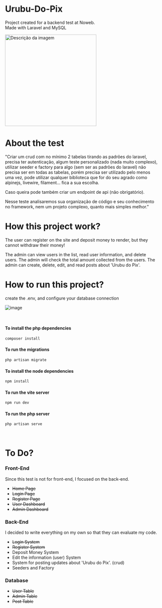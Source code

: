 # Urubu-Do-Pix
 Project created for a backend test at Noweb. <br/>
 Made with Laravel and MySQL

<img src="https://cdn.discordapp.com/attachments/701489669673844887/1160221067147759726/urubu-do-pix-1.png?ex=6533df12&is=65216a12&hm=6ee52b107fef551fecdd4f8f4ec92bc400f69545d083db2631e6d4c5b715614d&" alt="Descrição da imagem" height="300">

# About the test

"Criar um crud  com no mínimo 2 tabelas tirando as padrões do laravel, precisa ter autenticação, algum teste personalizado (nada muito complexo), utilizar seeder e factory para algo (sem ser as padrões do laravel) não precisa ser em todas as tabelas, porém precisa ser utilizado pelo menos uma vez, pode utilizar qualquer biblioteca que for do seu agrado como alpinejs, livewire, filament... fica a sua escolha.

Caso queira pode também criar um endpoint de api (não obrigatório).

Nesse teste analisaremos sua organização de código e seu conhecimento no framework, nem um projeto complexo, quanto mais simples melhor."

# How this project work? 
The user can register on the site and deposit money to render, but they cannot withdraw their money!

The admin can view users in the list, read user information, and delete users.
The admin will check the total amount collected from the users.
The admin can create, delete, edit, and read posts about 'Urubu do Pix'.


# How to run this project?

create the .env, and configure your database connection

![image](https://github.com/LordBluue3/Urubu-Do-Pix/assets/58037508/411a11ee-e1c9-4fe0-8e64-12eaf84ec01f)

<br/>

<h4>To install the php dependencies</h4>

```bash
composer install
```

<h4>To run the migrations</h4>

```bash
php artisan migrate
```

<h4>To install the node dependencies</h4>

```bash
npm install
```

<h4>To run the vite server</h4>

```bash
npm run dev
```

<h4>To run the php server</h4>

```bash
php artisan serve
```

<br/>

# To Do?

<h3>Front-End</h3>

Since this test is not for front-end, I focused on the back-end. <br/>

<ul>
    <li><s>Home Page</s></li>
    <li><s>Login Page</s></li>
    <li><s>Register Page</s></li>
    <li><s>User Dashboard</s></li>
    <li><s>Admin Dashboard</s></li>
</ul>

<h3>Back-End</h3>

I decided to write everything on my own so that they can evaluate my code. <br/>

<ul>
    <li><s>Login System</s></li>
    <li><s>Register System</s></li>
    <li>Deposit Money System</li>
    <li>Edit the information (user) System</li>
    <li>System for posting updates about 'Urubu do Pix'. (crud)</li>
    <li>Seeders and Factory</li>
</ul>

<h3>Database</h3>

<ul>
    <li><s>User Table</s></li>
    <li><s>Admin Table</s></li>
    <li><s>Post Table</s></li>
</ul>






